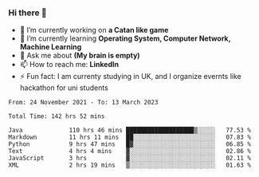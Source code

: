 ### Hi there 👋
- 🔭 I’m currently working on **a Catan like game**
- 🌱 I’m currently learning **Operating System, Computer Network, Machine Learning**
- 💬 Ask me about **(My brain is empty)**
- 📫 How to reach me: **LinkedIn**
- ⚡ Fun fact: I am currenty studying in UK, and I organize evernts like hackathon for uni students

<!--START_SECTION:waka-->

```text
From: 24 November 2021 - To: 13 March 2023

Total Time: 142 hrs 52 mins

Java             110 hrs 46 mins ███████████████████▒░░░░░   77.53 %
Markdown         11 hrs 11 mins  ██░░░░░░░░░░░░░░░░░░░░░░░   07.83 %
Python           9 hrs 47 mins   █▓░░░░░░░░░░░░░░░░░░░░░░░   06.85 %
Text             4 hrs 4 mins    ▓░░░░░░░░░░░░░░░░░░░░░░░░   02.86 %
JavaScript       3 hrs           ▓░░░░░░░░░░░░░░░░░░░░░░░░   02.11 %
XML              2 hrs 19 mins   ▒░░░░░░░░░░░░░░░░░░░░░░░░   01.63 %
```

<!--END_SECTION:waka-->
